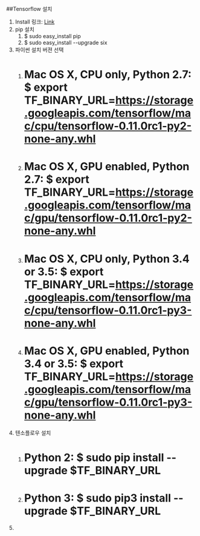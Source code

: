 ##Tensorflow 설치

1. Install 링크: [Link](https://www.tensorflow.org/versions/r0.11/get_started/os_setup.html#download-and-setup)
2. pip 설치
    1) $ sudo easy_install pip
    2) $ sudo easy_install --upgrade six
3. 파이썬 설치 버젼 선택
    1) # Mac OS X, CPU only, Python 2.7: $ export TF_BINARY_URL=https://storage.googleapis.com/tensorflow/mac/cpu/tensorflow-0.11.0rc1-py2-none-any.whl
    2) # Mac OS X, GPU enabled, Python 2.7: $ export TF_BINARY_URL=https://storage.googleapis.com/tensorflow/mac/gpu/tensorflow-0.11.0rc1-py2-none-any.whl
    3) # Mac OS X, CPU only, Python 3.4 or 3.5: $ export TF_BINARY_URL=https://storage.googleapis.com/tensorflow/mac/cpu/tensorflow-0.11.0rc1-py3-none-any.whl
    4) # Mac OS X, GPU enabled, Python 3.4 or 3.5: $ export TF_BINARY_URL=https://storage.googleapis.com/tensorflow/mac/gpu/tensorflow-0.11.0rc1-py3-none-any.whl
4. 텐소플로우 설치
    1) # Python 2: $ sudo pip install --upgrade $TF_BINARY_URL
    2) # Python 3: $ sudo pip3 install --upgrade $TF_BINARY_URL
5. 